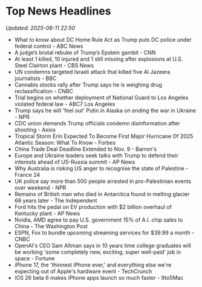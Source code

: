 # Top News Headlines

_Updated: 2025-08-11 22:50_

- What to know about DC Home Rule Act as Trump puts DC police under federal control - ABC News
- A judge’s brutal rebuke of Trump’s Epstein gambit - CNN
- At least 1 killed, 10 injured and 1 still missing after explosions at U.S. Steel Clairton plant - CBS News
- UN condemns targeted Israeli attack that killed five Al Jazeera journalists - BBC
- Cannabis stocks rally after Trump says he is weighing drug reclassification - CNBC
- Trial begins on whether deployment of National Guard to Los Angeles violated federal law - ABC7 Los Angeles
- Trump says he will 'feel out' Putin in Alaska on ending the war in Ukraine - NPR
- CDC union demands Trump officials condemn disinformation after shooting - Axios
- Tropical Storm Erin Expected To Become First Major Hurricane Of 2025 Atlantic Season: What To Know - Forbes
- China Trade Deal Deadline Extended to Nov. 9 - Barron's
- Europe and Ukraine leaders seek talks with Trump to defend their interests ahead of US-Russia summit - AP News
- Why Australia is risking US anger to recognise the state of Palestine - France 24
- UK police say more than 500 people arrested in pro-Palestinian events over weekend - NPR
- Remains of British man who died in Antarctica found in melting glacier 66 years later - The Independent
- Ford hits the pedal on EV production with $2 billion overhaul of Kentucky plant - AP News
- Nvidia, AMD agree to pay U.S. government 15% of A.I. chip sales to China - The Washington Post
- ESPN, Fox to bundle upcoming streaming services for $39.99 a month - CNBC
- OpenAI's CEO Sam Altman says in 10 years time college graduates will be working 'some completely new, exciting, super well-paid' job in space - Fortune
- iPhone 17, the 'thinnest iPhone ever,' and everything else we're expecting out of Apple's hardware event - TechCrunch
- iOS 26 beta 6 makes iPhone apps launch so much faster - 9to5Mac